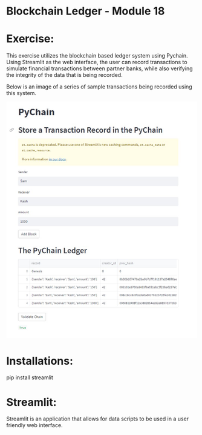 # Blockchain Ledger - Module 18

# Exercise:

This exercise utilizes the blockchain based ledger system using Pychain. Using Streamlit as the web interface, the user can record transactions to simulate financial transactions between partner banks, while also verifying the integrity of the data that is being recorded.

Below is an image of a series of sample transactions being recorded using this system.

![alt text](https://github.com/kashbasavaraju/Module-18/blob/main/Transaction%20Record%20in%20Pychain.jpg)

# Installations:

pip install streamlit

# Streamlit:

Streamlit is an application that allows for data scripts to be used in a user friendly web interface.